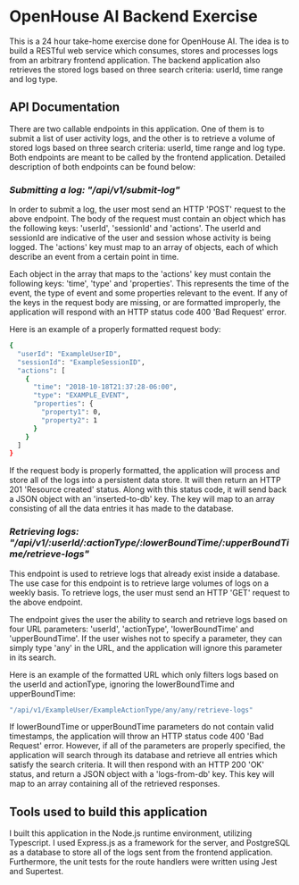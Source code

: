 # OpenHouse AI Backend Exercise
This is a 24 hour take-home exercise done for OpenHouse AI. The idea is to build a RESTful web service which consumes, stores and processes logs from an arbitrary frontend application. The backend application also retrieves the stored logs based on three search criteria: userId, time range and log type. 

## API Documentation
There are two callable endpoints in this application. One of them is to submit a list of user activity logs, and the other is to retrieve a volume of stored logs based on three search criteria: userId, time range and log type. Both endpoints are meant to be called by the frontend application. Detailed description of both endpoints can be found below: 

### _Submitting a log: "/api/v1/submit-log"_
In order to submit a log, the user most send an HTTP 'POST' request to the above endpoint. The body of the request must contain an object which has the following keys: 'userId', 'sessionId' and 'actions'. The userId and sessionId are indicative of the user and session whose activity is being logged. The 'actions' key must map to an array of objects, each of which describe an event from a certain point in time. 

Each object in the array that maps to the 'actions' key must contain the following keys: 'time', 'type' and 'properties'. This represents the time of the event, the type of event and some properties relevant to the event. If any of the keys in the request body are missing, or are formatted improperly, the application will respond with an HTTP status code 400 'Bad Request' error. 

Here is an example of a properly formatted request body: 
```sh
{
  "userId": "ExampleUserID",
  "sessionId": "ExampleSessionID",
  "actions": [
    {
      "time": "2018-10-18T21:37:28-06:00",
      "type": "EXAMPLE_EVENT",
      "properties": {
        "property1": 0,
        "property2": 1
      }
    }
  ]
}
```


If the request body is properly formatted, the application will process and store all of the logs into a persistent data store. It will then return an HTTP 201 'Resource created' status. Along with this status code, it will send back a JSON object with an 'inserted-to-db' key. The key will map to an array consisting of all the data entries it has made to the database. 

### _Retrieving logs: "/api/v1/:userId/:actionType/:lowerBoundTime/:upperBoundTime/retrieve-logs"_
This endpoint is used to retrieve logs that already exist inside a database. The use case for this endpoint is to retrieve large volumes of logs on a weekly basis. To retrieve logs, the user must send an HTTP 'GET' request to the above endpoint. 

The endpoint gives the user the ability to search and retrieve logs based on four URL parameters: 'userId', 'actionType', 'lowerBoundTime' and 'upperBoundTime'. If the user wishes not to specify a parameter, they can simply type 'any' in the URL, and the application will ignore this parameter in its search. 

Here is an example of the formatted URL which only filters logs based on the userId and actionType, ignoring the lowerBoundTime and upperBoundTime: 
```sh
"/api/v1/ExampleUser/ExampleActionType/any/any/retrieve-logs"
```

If lowerBoundTime or upperBoundTime parameters do not contain valid timestamps, the application will throw an HTTP status code 400 'Bad Request' error. However, if all of the parameters are properly specified, the application will search through its database and retrieve all entries which satisfy the search criteria. It will then respond with an HTTP 200 'OK' status, and return a JSON object with a 'logs-from-db' key. This key will map to an array containing all of the retrieved responses. 

## Tools used to build this application
I built this application in the Node.js runtime environment, utilizing Typescript. I used Express.js as a framework for the server, and PostgreSQL as a database to store all of the logs sent from the frontend application. Furthermore, the unit tests for the route handlers were written using Jest and Supertest. 



